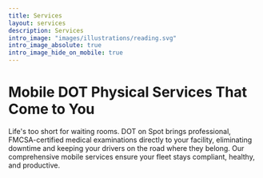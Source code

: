 ```yaml
---
title: Services
layout: services
description: Services
intro_image: "images/illustrations/reading.svg"
intro_image_absolute: true
intro_image_hide_on_mobile: true
---
```


# Mobile DOT Physical Services That Come to You

Life's too short for waiting rooms. DOT on Spot brings professional, FMCSA-certified medical examinations directly to your facility, eliminating downtime and keeping your drivers on the road where they belong. Our comprehensive mobile services ensure your fleet stays compliant, healthy, and productive.
